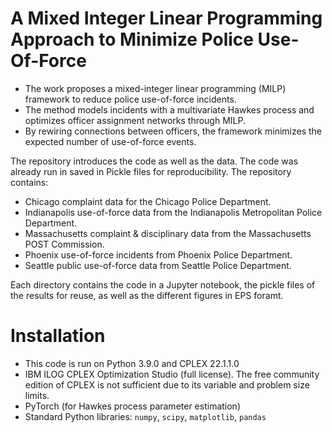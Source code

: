 
# A Mixed Integer Linear Programming Approach to Minimize Police Use-Of-Force

- The work proposes a mixed-integer linear programming (MILP) framework to reduce police use-of-force incidents. 
- The method models incidents with a multivariate Hawkes process and optimizes officer assignment networks through MILP. 
- By rewiring connections between officers, the framework minimizes the expected number of use-of-force events.


The repository introduces the code as well as the data. The code was already run in saved in Pickle files for reproducibility. The repository contains:
- Chicago complaint data for the Chicago Police Department.
- Indianapolis use-of-force data from the Indianapolis Metropolitan Police Department. 
- Massachusetts complaint & disciplinary data from the Massachusetts POST Commission. 
- Phoenix use-of-force incidents from Phoenix Police Department. 
- Seattle public use-of-force data from Seattle Police Department. 

Each directory contains the code in a Jupyter notebook, the pickle files of the results for reuse, as well as the different figures in EPS foramt. 

# Installation

- This code is run on Python 3.9.0 and CPLEX 22.1.1.0 
- IBM ILOG CPLEX Optimization Studio (full license). The free community edition of CPLEX is not sufficient due to its variable and problem size limits.
- PyTorch (for Hawkes process parameter estimation) 
- Standard Python libraries: `numpy`, `scipy`, `matplotlib`, `pandas`
